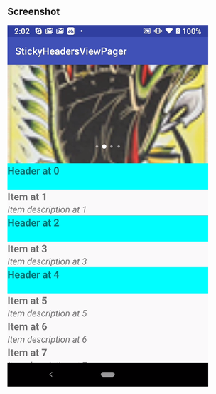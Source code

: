 
## Screenshot

![1](https://github.com/pchauhan/StickyHeadersWithHeaderViewPager-Android/blob/master/art/2.png)
 
